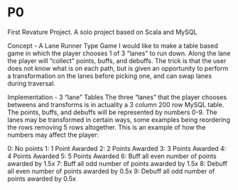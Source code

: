 # P0
First Revature Project. A solo project based on Scala and MySQL

Concept - A Lane Runner Type Game
I would like to make a table based game in which the player chooses 1 of 3 “lanes” to run down. Along the lane the player will “collect” points, buffs, and debuffs. The trick is that the user does not know what is on each path, but is given an opportunity to perform a transformation on the lanes before picking one, and can swap lanes during traversal.

Implementation - 3 “lane” Tables
The three “lanes” that the player chooses betweens and transforms is in actuality a 3 column 200 row MySQL table. The points, buffs, and debuffs will be represented by numbers 0-9. The lanes may be transformed in certain ways, some examples being reordering the rows removing 5 rows altogether. This is an example of how the numbers may affect the player:

0: No points
1: 1 Point Awarded
2: 2 Points Awarded
3: 3 Points Awarded
4: 4 Points Awarded
5: 5 Points Awarded
6: Buff all even number of points awarded by 1.5x
7: Buff all odd number of points awarded by 1.5x
8: Debuff all even number of points awarded by 0.5x
9: Debuff all odd number of points awarded by 0.5x
